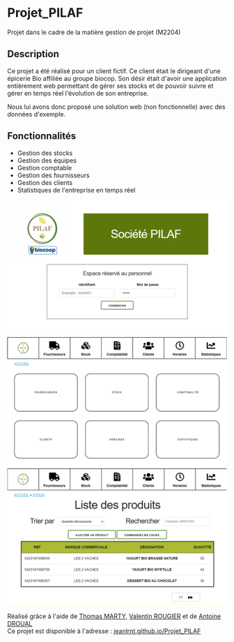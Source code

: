 # Projet_PILAF
Projet dans le cadre de la matière gestion de projet (M2204)

## Description
Ce projet a été réalisé pour un client fictif. Ce client était le dirigeant d'une épicerie Bio affiliée au groupe biocop. Son désir était d'avoir une application entièrement web permettant de gérer ses stocks et de pouvoir suivre et gérer en temps réel l'évolution de son entreprise.  

Nous lui avons donc proposé une solution web (non fonctionnelle) avec des données d'exemple. 

## Fonctionnalités

- Gestion des stocks
- Gestion des équipes
- Gestion comptable
- Gestion des fournisseurs
- Gestion des clients
- Statistiques de l'entreprise en temps réel

![home](https://github.com/jeanlrnt/Projet_PILAF/blob/master/connexion.png)
![menu](https://github.com/jeanlrnt/Projet_PILAF/blob/master/accueil.png)
![produits](https://github.com/jeanlrnt/Projet_PILAF/blob/master/produits.png)


Réalisé grâce à l'aide de [Thomas MARTY](https://github.com/Coto-Hub), [Valentin ROUGIER](https://github.com/valentinrougier39) et de [Antoine DROUAL](https://github.com/Anmaceis)  
Ce projet est disponible à l'adresse : [jeanlrnt.github.io/Projet_PILAF](https://jeanlrnt.github.io/Projet_PILAF)
